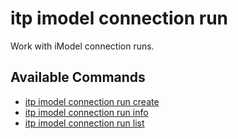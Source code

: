 # itp imodel connection run

Work with iModel connection runs.

## Available Commands

- [itp imodel connection run create](imodel/connection/run/create.md)
- [itp imodel connection run info](imodel/connection/run/info.md)
- [itp imodel connection run list](imodel/connection/run/list.md)